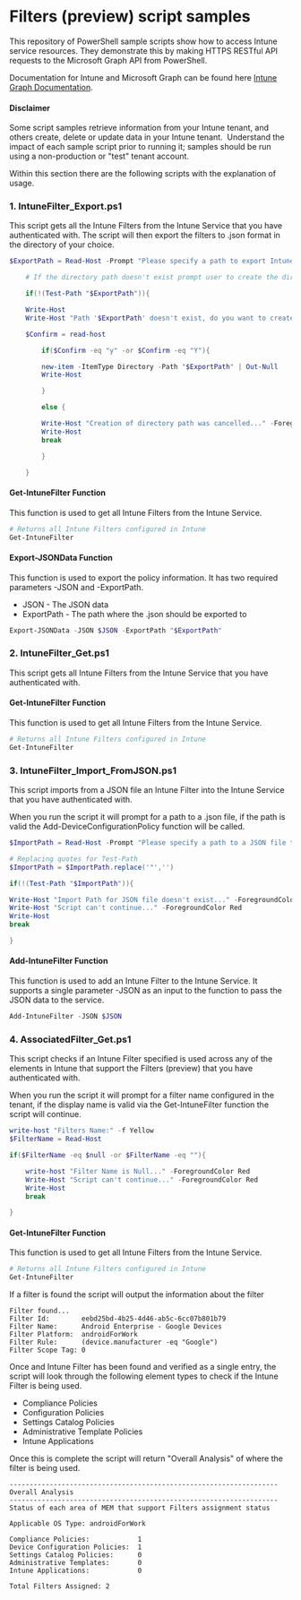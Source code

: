 # Filters (preview) script samples

This repository of PowerShell sample scripts show how to access Intune service resources.  They demonstrate this by making HTTPS RESTful API requests to the Microsoft Graph API from PowerShell.

Documentation for Intune and Microsoft Graph can be found here [Intune Graph Documentation](https://developer.microsoft.com/en-us/graph/docs/api-reference/beta/resources/intune_graph_overview).

#### Disclaimer
Some script samples retrieve information from your Intune tenant, and others create, delete or update data in your Intune tenant.  Understand the impact of each sample script prior to running it; samples should be run using a non-production or "test" tenant account. 

Within this section there are the following scripts with the explanation of usage.

### 1. IntuneFilter_Export.ps1
This script gets all the Intune Filters from the Intune Service that you have authenticated with. The script will then export the filters to .json format in the directory of your choice.

```PowerShell
$ExportPath = Read-Host -Prompt "Please specify a path to export Intune Filters to e.g. C:\IntuneOutput"

    # If the directory path doesn't exist prompt user to create the directory

    if(!(Test-Path "$ExportPath")){

    Write-Host
    Write-Host "Path '$ExportPath' doesn't exist, do you want to create this directory? Y or N?" -ForegroundColor Yellow

    $Confirm = read-host

        if($Confirm -eq "y" -or $Confirm -eq "Y"){

        new-item -ItemType Directory -Path "$ExportPath" | Out-Null
        Write-Host

        }

        else {

        Write-Host "Creation of directory path was cancelled..." -ForegroundColor Red
        Write-Host
        break

        }

    }
```

#### Get-IntuneFilter Function
This function is used to get all Intune Filters from the Intune Service.

```PowerShell
# Returns all Intune Filters configured in Intune
Get-IntuneFilter
```

#### Export-JSONData Function
This function is used to export the policy information. It has two required parameters -JSON and -ExportPath.

+ JSON - The JSON data
+ ExportPath - The path where the .json should be exported to

```PowerShell
Export-JSONData -JSON $JSON -ExportPath "$ExportPath"
```

### 2. IntuneFilter_Get.ps1
This script gets all Intune Filters from the Intune Service that you have authenticated with.

#### Get-IntuneFilter Function
This function is used to get all Intune Filters from the Intune Service.

```PowerShell
# Returns all Intune Filters configured in Intune
Get-IntuneFilter
```

### 3. IntuneFilter_Import_FromJSON.ps1
This script imports from a JSON file an Intune Filter into the Intune Service that you have authenticated with.

When you run the script it will prompt for a path to a .json file, if the path is valid the Add-DeviceConfigurationPolicy function will be called.

```PowerShell
$ImportPath = Read-Host -Prompt "Please specify a path to a JSON file to import data from e.g. C:\IntuneOutput\Policies\policy.json"

# Replacing quotes for Test-Path
$ImportPath = $ImportPath.replace('"','')

if(!(Test-Path "$ImportPath")){

Write-Host "Import Path for JSON file doesn't exist..." -ForegroundColor Red
Write-Host "Script can't continue..." -ForegroundColor Red
Write-Host
break

}
```

#### Add-IntuneFilter Function
This function is used to add an Intune Filter to the Intune Service. It supports a single parameter -JSON as an input to the function to pass the JSON data to the service.

```PowerShell
Add-IntuneFilter -JSON $JSON
```

### 4. AssociatedFilter_Get.ps1
This script checks if an Intune Filter specified is used across any of the elements in Intune that support the Filters (preview) that you have authenticated with.

When you run the script it will prompt for a filter name configured in the tenant, if the display name is valid via the Get-IntuneFilter function the script will continue.

```PowerShell
write-host "Filters Name:" -f Yellow
$FilterName = Read-Host

if($FilterName -eq $null -or $FilterName -eq ""){

    write-host "Filter Name is Null..." -ForegroundColor Red
    Write-Host "Script can't continue..." -ForegroundColor Red
    Write-Host
    break

}
```
#### Get-IntuneFilter Function
This function is used to get all Intune Filters from the Intune Service.

```PowerShell
# Returns all Intune Filters configured in Intune
Get-IntuneFilter
```

If a filter is found the script will output the information about the filter
```
Filter found...
Filter Id:        eebd25bd-4b25-4d46-ab5c-6cc07b801b79
Filter Name:      Android Enterprise - Google Devices
Filter Platform:  androidForWork
Filter Rule:      (device.manufacturer -eq "Google")
Filter Scope Tag: 0
```

Once and Intune Filter has been found and verified as a single entry, the script will look through the following element types to check if the Intune Filter is being used.

- Compliance Policies
- Configuration Policies
- Settings Catalog Policies
- Administrative Template Policies
- Intune Applications

Once this is complete the script will return "Overall Analysis" of where the filter is being used.
```
-------------------------------------------------------------------
Overall Analysis
-------------------------------------------------------------------
Status of each area of MEM that support Filters assignment status

Applicable OS Type: androidForWork

Compliance Policies:            1
Device Configuration Policies:  1
Settings Catalog Policies:      0
Administrative Templates:       0
Intune Applications:            0

Total Filters Assigned: 2
```
